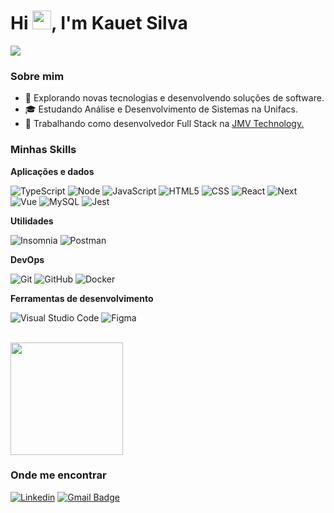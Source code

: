 <h1 align="left">Hi <img src="https://raw.githubusercontent.com/kaueMarques/kaueMarques/master/hi.gif" width="30px">, I'm Kauet Silva</h1>

![](https://komarev.com/ghpvc/?username=KauetSilva&color=006bed)

<h3>Sobre mim</h3>

- 🤔 Explorando novas tecnologias e desenvolvendo soluções de software.
- 🎓 Estudando Análise e Desenvolvimento de Sistemas na Unifacs.
- 💼 Trabalhando como desenvolvedor Full Stack na <a href="https://jmvtechnology.com/pt-br/">JMV Technology.</a>

<h3>Minhas Skills</h3>

**Aplicações e dados**

![TypeScript](https://img.shields.io/badge/-TypeScript-333333?style=flat&logo=typescript)
![Node](https://img.shields.io/badge/-Node-333333?style=flat&logo=nodejs)
![JavaScript](https://img.shields.io/badge/-JavaScript-333333?style=flat&logo=javascript)
![HTML5](https://img.shields.io/badge/-HTML5-333333?style=flat&logo=HTML5)
![CSS](https://img.shields.io/badge/-CSS-333333?style=flat&logo=CSS3&logoColor=1572B6)
![React](https://img.shields.io/badge/-React-333333?style=flat&logo=react)
![Next](https://img.shields.io/badge/-Next-333333?style=flat&logo=react)
![Vue](https://img.shields.io/badge/-Vue-333333?style=flat&logo=Flutter)
![MySQL](https://img.shields.io/badge/-MySQL-333333?style=flat&logo=mysql)
![Jest](https://img.shields.io/badge/-Jest-333333?style=flat&logo=jest)

**Utilidades**

![Insomnia](https://img.shields.io/badge/-Insomnia-333333?style=flat&logo=insomnia)
![Postman](https://img.shields.io/badge/-Postman-333333?style=flat&logo=postman)

**DevOps**

![Git](https://img.shields.io/badge/-Git-333333?style=flat&logo=git)
![GitHub](https://img.shields.io/badge/-GitHub-333333?style=flat&logo=github)
![Docker](https://img.shields.io/badge/-Docker-333333?style=flat&logo=docker)

**Ferramentas de desenvolvimento**

![Visual Studio Code](https://img.shields.io/badge/-Visual%20Studio%20Code-333333?style=flat&logo=visual-studio-code&logoColor=007ACC)
![Figma](https://img.shields.io/badge/-Figma-333333?style=flat&logo=figma&logoColor=007ACC)

<br/>

<a href="https://github.com/KauetSilva">
  <img height="180em" src="https://github-readme-stats.vercel.app/api?username=KauetSilva&theme=dracula&show_icons=true" />
</a>

<h3>Onde me encontrar</h3>

[![Linkedin](https://img.shields.io/badge/-Kauet-blue?style=flat-square&logo=Linkedin&logoColor=white&link=https://www.linkedin.com/in/cleciokauetsilvadearaújo/)](https://www.linkedin.com/in/cleciokauetsilvadearaújo/)
[![Gmail Badge](https://img.shields.io/badge/-kauetclecio1@gmail.com-006bed?style=flat-square&logo=Gmail&logoColor=white&link=mailto:kauetclecio1@gmail.com)](mailto:kauetclecio1@gmail.com)
